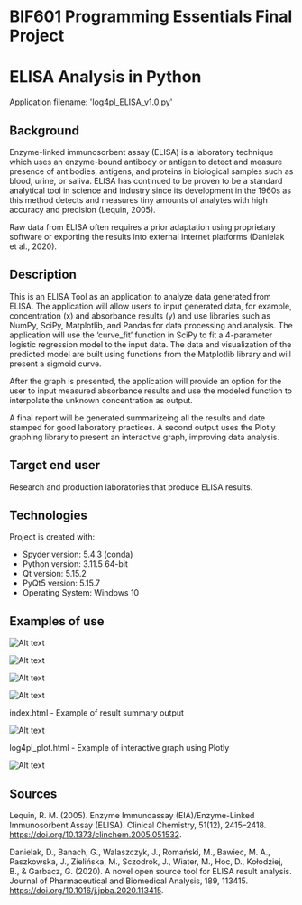 # BIF601 Programming Essentials Final Project 
# ELISA Analysis in Python

Application filename: 'log4pl_ELISA_v1.0.py'

## Background

Enzyme-linked immunosorbent assay (ELISA) is a laboratory technique which uses an enzyme-bound antibody or antigen to detect and measure presence of antibodies, antigens, and proteins in biological samples such as blood, urine, or saliva. ELISA has continued to be proven to be a standard analytical tool in science and industry since its development in the 1960s as this method detects and measures tiny amounts of analytes with high accuracy and precision (Lequin, 2005). 

Raw data from ELISA often requires a prior adaptation using proprietary software or exporting the results into external internet platforms (Danielak et al., 2020). 

## Description

This is an ELISA Tool as an application to analyze data generated from ELISA. The application will allow users to input generated data, for example, concentration (x) and absorbance results (y) and use libraries such as NumPy, SciPy, Matplotlib, and Pandas for data processing and analysis. The application will use the ‘curve_fit’ function in SciPy to fit a 4-parameter logistic regression model to the input data. The data and visualization of the predicted model are built using functions from the Matplotlib library and will present a sigmoid curve.

After the graph is presented, the application will provide an option for the user to input measured absorbance results and use the modeled function to interpolate the unknown concentration as output. 

A final report will be generated summarizeing all the results and date stamped for good laboratory practices. A second output uses the Plotly graphing library to present an interactive graph, improving data analysis.

## Target end user

Research and production laboratories that produce ELISA results.

## Technologies
Project is created with:
* Spyder version: 5.4.3  (conda)
* Python version: 3.11.5 64-bit
* Qt version: 5.15.2
* PyQt5 version: 5.15.7
* Operating System: Windows 10

## Examples of use

![Alt text](https://github.com/b-shen/BIF601_final_project/blob/main/images/image1.png?raw=true "image1")

![Alt text](https://github.com/b-shen/BIF601_final_project/blob/main/images/image2.png?raw=true "image2")

![Alt text](https://github.com/b-shen/BIF601_final_project/blob/main/images/image3.png?raw=true "image3")

![Alt text](https://github.com/b-shen/BIF601_final_project/blob/main/images/image4.png?raw=true "image4")

index.html - Example of result summary output

![Alt text](https://github.com/b-shen/BIF601_final_project/blob/main/images/image5.png?raw=true "image5")

log4pl_plot.html - Example of interactive graph using Plotly

![Alt text](https://github.com/b-shen/BIF601_final_project/blob/main/images/image6.png?raw=true "image6")

## Sources
Lequin, R. M. (2005). Enzyme Immunoassay (EIA)/Enzyme-Linked Immunosorbent Assay (ELISA). Clinical Chemistry, 51(12), 2415–2418. https://doi.org/10.1373/clinchem.2005.051532.

Danielak, D., Banach, G., Walaszczyk, J., Romański, M., Bawiec, M. A., Paszkowska, J., Zielińska, M., Sczodrok, J., Wiater, M., Hoc, D., Kołodziej, B., & Garbacz, G. (2020). A novel open source tool for ELISA result analysis. Journal of Pharmaceutical and Biomedical Analysis, 189, 113415. https://doi.org/10.1016/j.jpba.2020.113415.
